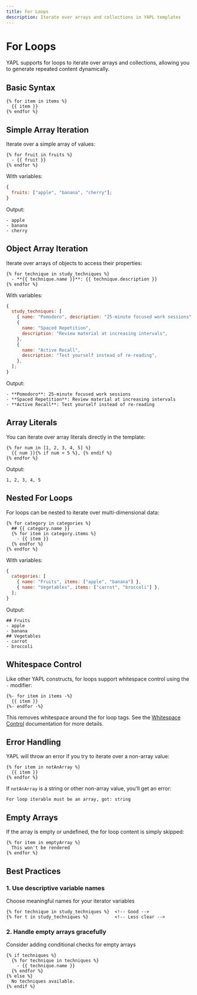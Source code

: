 ```yaml
---
title: For Loops
description: Iterate over arrays and collections in YAPL templates
---
```


# For Loops

YAPL supports for loops to iterate over arrays and collections, allowing you to generate repeated content dynamically.

## Basic Syntax

```yapl
{% for item in items %}
  {{ item }}
{% endfor %}
```

## Simple Array Iteration

Iterate over a simple array of values:

```yapl
{% for fruit in fruits %}
  - {{ fruit }}
{% endfor %}
```

With variables:

```javascript
{
  fruits: ["apple", "banana", "cherry"];
}
```

Output:

```
- apple
- banana
- cherry
```

## Object Array Iteration

Iterate over arrays of objects to access their properties:

```yapl
{% for technique in study_techniques %}
  - **{{ technique.name }}**: {{ technique.description }}
{% endfor %}
```

With variables:

```javascript
{
  study_techniques: [
    { name: "Pomodoro", description: "25-minute focused work sessions" },
    {
      name: "Spaced Repetition",
      description: "Review material at increasing intervals",
    },
    {
      name: "Active Recall",
      description: "Test yourself instead of re-reading",
    },
  ];
}
```

Output:

```
- **Pomodoro**: 25-minute focused work sessions
- **Spaced Repetition**: Review material at increasing intervals
- **Active Recall**: Test yourself instead of re-reading
```

## Array Literals

You can iterate over array literals directly in the template:

```yapl
{% for num in [1, 2, 3, 4, 5] %}
  {{ num }}{% if num < 5 %}, {% endif %}
{% endfor %}
```

Output:

```
1, 2, 3, 4, 5
```

## Nested For Loops

For loops can be nested to iterate over multi-dimensional data:

```yapl
{% for category in categories %}
  ## {{ category.name }}
  {% for item in category.items %}
    - {{ item }}
  {% endfor %}
{% endfor %}
```

With variables:

```javascript
{
  categories: [
    { name: "Fruits", items: ["apple", "banana"] },
    { name: "Vegetables", items: ["carrot", "broccoli"] },
  ];
}
```

Output:

```
## Fruits
- apple
- banana
## Vegetables
- carrot
- broccoli
```

## Whitespace Control

Like other YAPL constructs, for loops support whitespace control using the `-` modifier:

```yapl
{%- for item in items -%}
  {{ item }}
{%- endfor -%}
```

This removes whitespace around the for loop tags. See the [Whitespace Control](/features/whitespace) documentation for more details.

## Error Handling

YAPL will throw an error if you try to iterate over a non-array value:

```yapl
{% for item in notAnArray %}
  {{ item }}
{% endfor %}
```

If `notAnArray` is a string or other non-array value, you'll get an error:

```
For loop iterable must be an array, got: string
```

## Empty Arrays

If the array is empty or undefined, the for loop content is simply skipped:

```yapl
{% for item in emptyArray %}
  This won't be rendered
{% endfor %}
```

## Best Practices

### 1. Use descriptive variable names

Choose meaningful names for your iterator variables

```yapl
{% for technique in study_techniques %}  <!-- Good -->
{% for t in study_techniques %}          <!-- Less clear -->
```

### 2. Handle empty arrays gracefully

Consider adding conditional checks for empty arrays

```yapl
{% if techniques %}
  {% for technique in techniques %}
    - {{ technique.name }}
  {% endfor %}
{% else %}
  No techniques available.
{% endif %}
```
